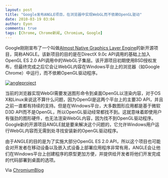 ```yaml
---
layout: post
title: "Google发布ANGLE项目，在浏览器中实现WebGL而不依赖OpenGL驱动"
date: 2010-03-19 03:04
author: Eyon
comments: true
tags: [Chrome, Chrome新闻, Chromium, Google]
---
```

Google刚刚宣布了一个叫做[Almost Native Graphics Layer Engine](http://code.google.com/p/angleproject/)的新开源项目，简称ANGLE。该新项目的目的是在DirectX 9.0c API调用的基础上加入OpenGL ES 2.0 API调用中的WebGL子集层。该开源项目初期使用BSD授权发布，但最终完成之后它会让WebGL内容在Windows平台上的浏览器（如Google Chrome）中运行，而不依赖OpenGL驱动程序。

<a href="http://img.chromi.org/2010/03/angleproject.png">![](http://img.chromi.org/2010/03/angleproject-550x341.png "angleproject")</a>

当前的浏览器实现WebGl需要发送图形命令到桌面OpenGL以渲染内容，对于OS X和Linux来说这不算什么问题，因为OpenGl是这两个平台上的主要3D API，并且之前一直都有持续的支持。但是在Windows平台，大多数图形应用都是基于微软D3D API而不是OpenGL，所以OpenGL驱动经常都找不到。这就意味着即使用户有强劲的图形硬件，也无法渲染WebGL内容，因为找不到OpenGL驱动程序。Google新的开源项目ANGLE就是要来解决这个问题的，它允许Windows用户运行WebGL内容而无需到处寻找安装新的OpenGL驱动程序。

由于ANGLE的目的是为了实施大部分OpenGL ES 2.0 API，所以这个项目也可能会对开发者在移动设备以及嵌入式设备上部署应用程序非常有用，ANGLE会让他们在Windows平台上创建程序的原型更加方便，并提供给开发者将他们开发完成的代码部署到桌面的选项。

Via [ChromiumBlog](http://blog.chromium.org/2010/03/introducing-angle-project.html)

